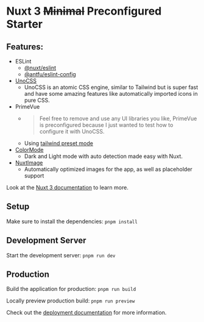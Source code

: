 # Nuxt 3 ~~Minimal~~ Preconfigured Starter

## Features:
- ESLint
  - [@nuxt/eslint](https://eslint.nuxt.com/packages/module)
  - [@antfu/eslint-config](https://github.com/antfu/eslint-config)
- [UnoCSS](https://unocss.dev/guide/)
  - UnoCSS is an atomic CSS engine, similar to Tailwind but is super fast and have some amazing features like automatically imported icons in pure CSS.
- PrimeVue
  - > Feel free to remove and use any UI libraries you like, PrimeVue is preconfigured because I just wanted to test how to configure it with UnoCSS.
  - Using [tailwind preset mode](https://tailwind.primevue.org/nuxt/)
- [ColorMode](https://github.com/nuxt-modules/color-mode)
  - Dark and Light mode with auto detection made easy with Nuxt.
- [NuxtImage](https://image.nuxt.com/)
  - Automatically optimized images for the app, as well as placeholder support

Look at the [Nuxt 3 documentation](https://nuxt.com/docs/getting-started/introduction) to learn more.

## Setup

Make sure to install the dependencies: `pnpm install`

## Development Server

Start the development server: `pnpm run dev`

## Production

Build the application for production: `pnpm run build`

Locally preview production build: `pnpm run preview`

Check out the [deployment documentation](https://nuxt.com/docs/getting-started/deployment) for more information.
